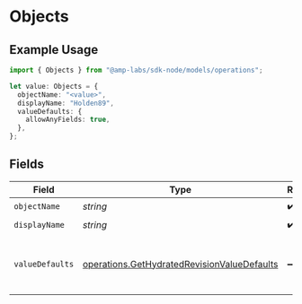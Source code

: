 # Objects

## Example Usage

```typescript
import { Objects } from "@amp-labs/sdk-node/models/operations";

let value: Objects = {
  objectName: "<value>",
  displayName: "Holden89",
  valueDefaults: {
    allowAnyFields: true,
  },
};
```

## Fields

| Field                                                                                                      | Type                                                                                                       | Required                                                                                                   | Description                                                                                                |
| ---------------------------------------------------------------------------------------------------------- | ---------------------------------------------------------------------------------------------------------- | ---------------------------------------------------------------------------------------------------------- | ---------------------------------------------------------------------------------------------------------- |
| `objectName`                                                                                               | *string*                                                                                                   | :heavy_check_mark:                                                                                         | N/A                                                                                                        |
| `displayName`                                                                                              | *string*                                                                                                   | :heavy_check_mark:                                                                                         | N/A                                                                                                        |
| `valueDefaults`                                                                                            | [operations.GetHydratedRevisionValueDefaults](../../models/operations/gethydratedrevisionvaluedefaults.md) | :heavy_minus_sign:                                                                                         | Configuration to set default write values for object fields.                                               |
